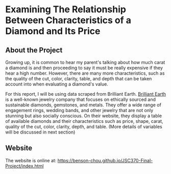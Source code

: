 # Examining The Relationship Between Characteristics of a Diamond and Its Price

## About the Project
Growing up, it is common to hear my parent's talking about how much carat a diamond is and then proceeding to say it must be really expensive if they hear a high number. However, there are many more characteristics, such as the quality of the cut, color, clarity, table, and depth that can be taken account into when evaluating a diamond's value. 

For this report, I will be using data scraped from Brilliant Earth. 
[Brilliant Earth](https://www.brilliantearth.com/) is a well-known jewelry company that focuses on ethically sourced and sustainable diamonds, gemstones, and metals. They offer a wide range of engagement rings, wedding bands, and other jewelry that are not only stunning but also socially conscious. On their website, they display a table of available diamonds and their characteristics such as price, shape, carat, quality of the cut, color, clarity, depth, and table. (More details of variables will be discussed in next section)

## Website
The website is online at:
https://benson-chou.github.io/JSC370-Final-Project/index.html


